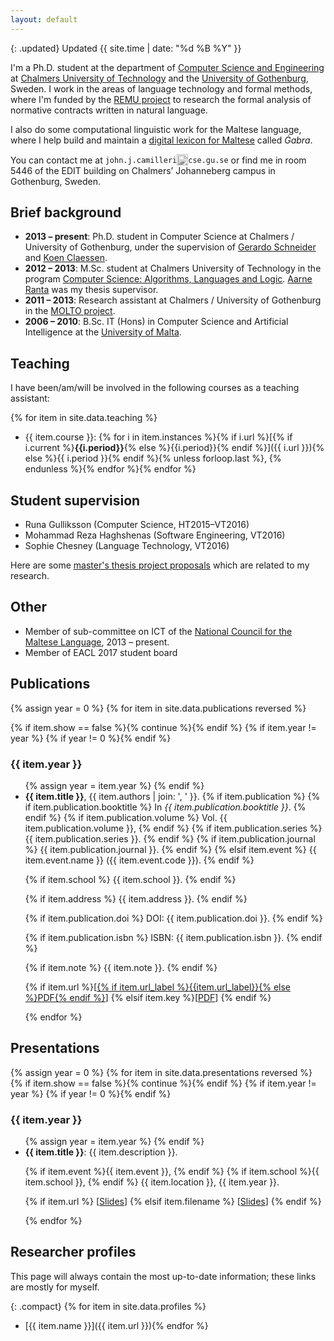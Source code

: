 ```yaml
---
layout: default
---
```


{: .updated}
Updated {{ site.time | date: "%d %B %Y" }}

I'm a Ph.D. student at the department of
[Computer Science and Engineering](http://www.chalmers.se/en/departments/cse/) at
[Chalmers University of Technology](http://www.chalmers.se/en/) and the
[University of Gothenburg](http://www.gu.se/english/), Sweden.
I work in the areas of language technology and formal methods, where I'm funded by the
[REMU project](http://remu.grammaticalframework.org/) to research the formal analysis of normative contracts written in natural language.

I also do some computational linguistic work for the Maltese language,
where I help build and maintain a [digital lexicon for Maltese](http://mlrs.research.um.edu.mt/resources/gabra/) called _Ġabra_.

You can contact me at
<code>john.j.camilleri<img src="{{ site.baseurl }}/images/ghost.png" style="height:18px; vertical-align:sub; -webkit-filter:grayscale(100%); filter:grayscale(100%);" alt="@"/>cse.gu.se</code>
or find me in room 5446 of the EDIT building on Chalmers’ Johanneberg campus in Gothenburg, Sweden.

## Brief background

- **2013 – present**: Ph.D. student in Computer Science at Chalmers / University of Gothenburg, under the supervision of [Gerardo Schneider](http://www.cse.chalmers.se/~gersch/) and [Koen Claessen](http://www.cse.chalmers.se/~koen/).
- **2012 – 2013**: M.Sc. student at Chalmers University of Technology in the program [Computer Science: Algorithms, Languages and Logic](http://www.chalmers.se/en/education/programmes/masters-info/Pages/Computer-Science-algorithms-languages-and-logic.aspx). [Aarne Ranta](http://www.cse.chalmers.se/~aarne/) was my thesis supervisor.
- **2011 – 2013**: Research assistant at Chalmers / University of Gothenburg in the [MOLTO project](http://www.molto-project.eu/).
- **2006 – 2010**: B.Sc. IT (Hons) in Computer Science and Artificial Intelligence at the [University of Malta](http://www.um.edu.mt/ict/).

## Teaching

I have been/am/will be involved in the following courses as a teaching assistant:

{% for item in site.data.teaching %}
- {{ item.course
    }}: {% for i in item.instances
      %}{% if i.url
        %}[{% if i.current %}**{{i.period}}**{% else %}{{i.period}}{% endif %}]({{ i.url }}){%
          else
        %}{{ i.period }}{%
          endif
        %}{%
      unless forloop.last %}, {% endunless
      %}{%
    endfor %}{%
  endfor %}

## Student supervision

- Runa Gulliksson (Computer Science, HT2015–VT2016)
- Mohammad Reza Haghshenas (Software Engineering, VT2016)
- Sophie Chesney (Language Technology, VT2016)

Here are some [master's thesis project proposals](https://masterthesis.cms.chalmers.se/supervisor/john-j-camilleri)
which are related to my research.

## Other

- Member of sub-committee on ICT of the [National Council for the Maltese Language](http://www.kunsilltalmalti.gov.mt/eng), 2013 – present.
- Member of EACL 2017 student board

## Publications

{% assign year = 0 %}
{% for item in site.data.publications reversed %}

{% if item.show == false %}{% continue %}{% endif %}
{% if item.year != year %}
  {% if year != 0 %}</ul>{% endif %}
  <h3>{{ item.year }}</h3>
  <ul class="publications">
{% assign year = item.year %}
{% endif %}

  <li>
  <strong>{{ item.title }}</strong>,
  {{ item.authors | join: ', ' }}.
  {% if item.publication %}
    {% if item.publication.booktitle %}
    In <em>{{ item.publication.booktitle }}</em>.
    {% endif %}
    {% if item.publication.volume %}
    Vol. {{ item.publication.volume }},
    {% endif %}
    {% if item.publication.series %}
    {{ item.publication.series }}.
    {% endif %}
    {% if item.publication.journal %}
    {{ item.publication.journal }}.
    {% endif %}
  {% elsif item.event %}
    {{ item.event.name }} ({{ item.event.code }}).
  {% endif %}

  {% if item.school %}
    {{ item.school }}.
  {% endif %}

  {% if item.address %}
    {{ item.address }}.
  {% endif %}

  {% if item.publication.doi %}
    DOI: {{ item.publication.doi }}.
  {% endif %}

  {% if item.publication.isbn %}
    ISBN: {{ item.publication.isbn }}.
  {% endif %}

  {% if item.note %}
    {{ item.note }}.
  {% endif %}

  <!-- ({{ item.year }}). -->

  {% if item.url %}[<a href="{{ item.url }}">{% if item.url_label %}{{item.url_label}}{% else %}PDF{% endif %}</a>]
  {% elsif item.key %}[<a href="http://academic.johnjcamilleri.com/papers/{{ item.key }}.pdf">PDF</a>]
  {% endif %}

  </li>
{% endfor %}
</ul>

## Presentations

{% assign year = 0 %}
{% for item in site.data.presentations reversed %}
{% if item.show == false %}{% continue %}{% endif %}
{% if item.year != year %}
  {% if year != 0 %}</ul>{% endif %}
  <h3>{{ item.year }}</h3>
  <ul class="presentations">
{% assign year = item.year %}
{% endif %}

  <li>
  <strong>{{ item.title }}</strong>:
  {{ item.description }}.

  {% if item.event %}{{ item.event }}, {% endif %}
  {% if item.school %}{{ item.school }}, {% endif %}
  {{ item.location }},
  {{ item.year }}.

  {% if item.url %}
  [<a href="{{ item.url }}">Slides</a>]
  {% elsif item.filename %}
  [<a href="http://academic.johnjcamilleri.com/presentations/{{ item.filename }}">Slides</a>]
  {% endif %}
  </li>
{% endfor %}
</ul>


## Researcher profiles

This page will always contain the most up-to-date information;
these links are mostly for myself.

{: .compact}
{% for item in site.data.profiles %}
- [{{ item.name }}]({{ item.url }}){%
endfor %}
